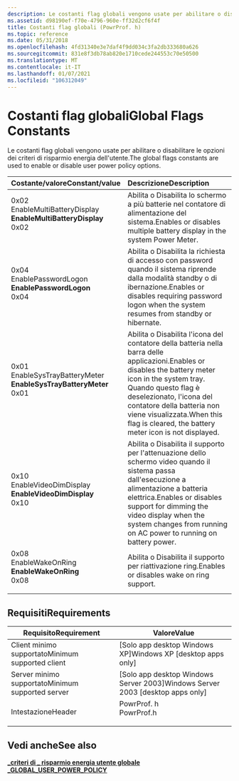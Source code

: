 ```yaml
---
description: Le costanti flag globali vengono usate per abilitare o disabilitare le opzioni dei criteri di risparmio energia dell'utente.
ms.assetid: d98190ef-f70e-4796-960e-ff32d2cf6f4f
title: Costanti flag globali (PowrProf. h)
ms.topic: reference
ms.date: 05/31/2018
ms.openlocfilehash: 4fd31340e3e7daf4f9dd034c3fa2db333680a626
ms.sourcegitcommit: 831e8f3db78ab820e1710cede244553c70e50500
ms.translationtype: MT
ms.contentlocale: it-IT
ms.lasthandoff: 01/07/2021
ms.locfileid: "106312049"
---
```

# <a name="global-flags-constants"></a><span data-ttu-id="8ca83-103">Costanti flag globali</span><span class="sxs-lookup"><span data-stu-id="8ca83-103">Global Flags Constants</span></span>

<span data-ttu-id="8ca83-104">Le costanti flag globali vengono usate per abilitare o disabilitare le opzioni dei criteri di risparmio energia dell'utente.</span><span class="sxs-lookup"><span data-stu-id="8ca83-104">The global flags constants are used to enable or disable user power policy options.</span></span>



| <span data-ttu-id="8ca83-105">Costante/valore</span><span class="sxs-lookup"><span data-stu-id="8ca83-105">Constant/value</span></span>                                                                                                                                                                                                                                                                                         | <span data-ttu-id="8ca83-106">Descrizione</span><span class="sxs-lookup"><span data-stu-id="8ca83-106">Description</span></span>                                                                                                                                        |
|:-------------------------------------------------------------------------------------------------------------------------------------------------------------------------------------------------------------------------------------------------------------------------------------------------------|:---------------------------------------------------------------------------------------------------------------------------------------------------|
| <span id="EnableMultiBatteryDisplay"></span><span id="enablemultibatterydisplay"></span><span id="ENABLEMULTIBATTERYDISPLAY"></span><dl> <span data-ttu-id="8ca83-107"><dt></dt> <dt>0x02</dt> EnableMultiBatteryDisplay</span><span class="sxs-lookup"><span data-stu-id="8ca83-107"><dt>**EnableMultiBatteryDisplay**</dt> <dt>0x02</dt></span></span> </dl> | <span data-ttu-id="8ca83-108">Abilita o Disabilita lo schermo a più batterie nel contatore di alimentazione del sistema.</span><span class="sxs-lookup"><span data-stu-id="8ca83-108">Enables or disables multiple battery display in the system Power Meter.</span></span><br/>                                                                 |
| <span id="EnablePasswordLogon"></span><span id="enablepasswordlogon"></span><span id="ENABLEPASSWORDLOGON"></span><dl> <span data-ttu-id="8ca83-109"><dt></dt> <dt>0x04</dt> EnablePasswordLogon</span><span class="sxs-lookup"><span data-stu-id="8ca83-109"><dt>**EnablePasswordLogon**</dt> <dt>0x04</dt></span></span> </dl>                         | <span data-ttu-id="8ca83-110">Abilita o Disabilita la richiesta di accesso con password quando il sistema riprende dalla modalità standby o di ibernazione.</span><span class="sxs-lookup"><span data-stu-id="8ca83-110">Enables or disables requiring password logon when the system resumes from standby or hibernate.</span></span><br/>                                         |
| <span id="EnableSysTrayBatteryMeter"></span><span id="enablesystraybatterymeter"></span><span id="ENABLESYSTRAYBATTERYMETER"></span><dl> <span data-ttu-id="8ca83-111"><dt></dt> <dt>0x01</dt> EnableSysTrayBatteryMeter</span><span class="sxs-lookup"><span data-stu-id="8ca83-111"><dt>**EnableSysTrayBatteryMeter**</dt> <dt>0x01</dt></span></span> </dl> | <span data-ttu-id="8ca83-112">Abilita o Disabilita l'icona del contatore della batteria nella barra delle applicazioni.</span><span class="sxs-lookup"><span data-stu-id="8ca83-112">Enables or disables the battery meter icon in the system tray.</span></span> <span data-ttu-id="8ca83-113">Quando questo flag è deselezionato, l'icona del contatore della batteria non viene visualizzata.</span><span class="sxs-lookup"><span data-stu-id="8ca83-113">When this flag is cleared, the battery meter icon is not displayed.</span></span><br/>      |
| <span id="EnableVideoDimDisplay"></span><span id="enablevideodimdisplay"></span><span id="ENABLEVIDEODIMDISPLAY"></span><dl> <span data-ttu-id="8ca83-114"><dt></dt> <dt>0x10</dt> EnableVideoDimDisplay</span><span class="sxs-lookup"><span data-stu-id="8ca83-114"><dt>**EnableVideoDimDisplay**</dt> <dt>0x10</dt></span></span> </dl>                 | <span data-ttu-id="8ca83-115">Abilita o Disabilita il supporto per l'attenuazione dello schermo video quando il sistema passa dall'esecuzione a alimentazione a batteria elettrica.</span><span class="sxs-lookup"><span data-stu-id="8ca83-115">Enables or disables support for dimming the video display when the system changes from running on AC power to running on battery power.</span></span><br/> |
| <span id="EnableWakeOnRing"></span><span id="enablewakeonring"></span><span id="ENABLEWAKEONRING"></span><dl> <span data-ttu-id="8ca83-116"><dt></dt> <dt>0x08</dt> EnableWakeOnRing</span><span class="sxs-lookup"><span data-stu-id="8ca83-116"><dt>**EnableWakeOnRing**</dt> <dt>0x08</dt></span></span> </dl>                                     | <span data-ttu-id="8ca83-117">Abilita o Disabilita il supporto per riattivazione ring.</span><span class="sxs-lookup"><span data-stu-id="8ca83-117">Enables or disables wake on ring support.</span></span><br/>                                                                                               |



## <a name="requirements"></a><span data-ttu-id="8ca83-118">Requisiti</span><span class="sxs-lookup"><span data-stu-id="8ca83-118">Requirements</span></span>



| <span data-ttu-id="8ca83-119">Requisito</span><span class="sxs-lookup"><span data-stu-id="8ca83-119">Requirement</span></span> | <span data-ttu-id="8ca83-120">Valore</span><span class="sxs-lookup"><span data-stu-id="8ca83-120">Value</span></span> |
|-------------------------------------|---------------------------------------------------------------------------------------|
| <span data-ttu-id="8ca83-121">Client minimo supportato</span><span class="sxs-lookup"><span data-stu-id="8ca83-121">Minimum supported client</span></span><br/> | <span data-ttu-id="8ca83-122">\[Solo app desktop Windows XP\]</span><span class="sxs-lookup"><span data-stu-id="8ca83-122">Windows XP \[desktop apps only\]</span></span><br/>                                           |
| <span data-ttu-id="8ca83-123">Server minimo supportato</span><span class="sxs-lookup"><span data-stu-id="8ca83-123">Minimum supported server</span></span><br/> | <span data-ttu-id="8ca83-124">\[Solo app desktop Windows Server 2003\]</span><span class="sxs-lookup"><span data-stu-id="8ca83-124">Windows Server 2003 \[desktop apps only\]</span></span><br/>                                  |
| <span data-ttu-id="8ca83-125">Intestazione</span><span class="sxs-lookup"><span data-stu-id="8ca83-125">Header</span></span><br/>                   | <dl> <span data-ttu-id="8ca83-126"><dt>PowrProf. h</dt></span><span class="sxs-lookup"><span data-stu-id="8ca83-126"><dt>PowrProf.h</dt></span></span> </dl> |



## <a name="see-also"></a><span data-ttu-id="8ca83-127">Vedi anche</span><span class="sxs-lookup"><span data-stu-id="8ca83-127">See also</span></span>

<dl> <dt>

[<span data-ttu-id="8ca83-128">**\_criteri di \_ risparmio energia utente globale \_**</span><span class="sxs-lookup"><span data-stu-id="8ca83-128">**GLOBAL\_USER\_POWER\_POLICY**</span></span>](/windows/desktop/api/PowrProf/ns-powrprof-global_user_power_policy)
</dt> </dl>

 

 




